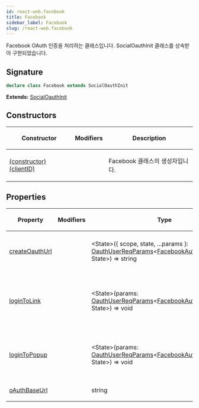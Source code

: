 ```yaml
---
id: react-web.facebook
title: Facebook
sidebar_label: Facebook
slug: /react-web.facebook
---
```






Facebook OAuth 인증을 처리하는 클래스입니다. SocialOauthInit 클래스를 상속받아 구현되었습니다.

## Signature

```typescript
declare class Facebook extends SocialOauthInit 
```
**Extends:** [SocialOauthInit](./react-web.socialoauthinit)

## Constructors

<table><thead><tr><th>

Constructor


</th><th>

Modifiers


</th><th>

Description


</th></tr></thead>
<tbody><tr><td>

[(constructor)(clientID)](./react-web.facebook._constructor_)


</td><td>


</td><td>

Facebook 클래스의 생성자입니다.


</td></tr>
</tbody></table>

## Properties

<table><thead><tr><th>

Property


</th><th>

Modifiers


</th><th>

Type


</th><th>

Description


</th></tr></thead>
<tbody><tr><td>

[createOauthUrl](./react-web.facebook.createoauthurl)


</td><td>


</td><td>

&lt;State&gt;(\{ scope, state, ...params \}: [OauthUserReqParams](./react-web.oauthuserreqparams)&lt;[FacebookAuthQueryParams](./react-web.facebookauthqueryparams), State&gt;) =&gt; string


</td><td>

OAuth 인증 URL을 생성합니다.


</td></tr>
<tr><td>

[loginToLink](./react-web.facebook.logintolink)


</td><td>


</td><td>

&lt;State&gt;(params: [OauthUserReqParams](./react-web.oauthuserreqparams)&lt;[FacebookAuthQueryParams](./react-web.facebookauthqueryparams), State&gt;) =&gt; void


</td><td>

로그인을 위한 OAuth 인증 링크로 리다이렉트합니다.


</td></tr>
<tr><td>

[loginToPopup](./react-web.facebook.logintopopup)


</td><td>


</td><td>

&lt;State&gt;(params: [OauthUserReqParams](./react-web.oauthuserreqparams)&lt;[FacebookAuthQueryParams](./react-web.facebookauthqueryparams), State&gt;) =&gt; void


</td><td>

로그인을 위한 OAuth 인증 팝업을 엽니다.


</td></tr>
<tr><td>

[oAuthBaseUrl](./react-web.facebook.oauthbaseurl)


</td><td>


</td><td>

string


</td><td>


</td></tr>
</tbody></table>


